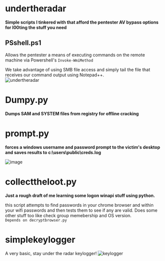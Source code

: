 # undertheradar

**Simple scripts I tinkered with that afford the pentester AV bypass options for l00ting the stuff you need**

## PSshell.ps1
Allows the pentester a means of executing commands on the remote machine via Powershell's `Invoke-WmiMethod`

We take advantage of using SMB file access and simply tail the file that receives our command output using Notepad++.  
![undertheradar](https://github.com/g3tsyst3m/undertheradar/assets/19558280/0ea085e0-ed5f-4bfa-aeca-997263be000d)

# Dumpy.py

**Dumps SAM and SYSTEM files from registry for offline cracking**

# prompt.py

**forces a windows username and password prompt to the victim's desktop and saves results to c:\users\public\creds.log**

![image](https://github.com/g3tsyst3m/undertheradar/assets/19558280/93e0d37b-1f96-4221-9be9-b72db3198adb)


# collecttheloot.py

**Just a rough draft of me learning some logon winapi stuff using python.**

this script attempts to find passwords in your chrome browser and within your wifi passwords and then tests them to see if any are valid.  Does some other stuff too like check group memebership and OS version.  
`Depends on decryptbrowser.py`

# simplekeylogger

A very basic, stay under the radar keylogger!
![keylogger](https://github.com/g3tsyst3m/undertheradar/assets/19558280/9cc9cb62-d6a9-4b69-af19-ebbbc7a69dfb)
